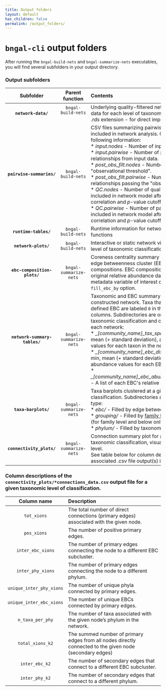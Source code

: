 ```yaml
---
title: Output folders
layout: default
has_children: false
permalink: /output_folders/
---
```


# `bngal-cli` output folders

After running the `bngal-build-nets` and `bngal-summarize-nets` executables, you will find several subfolders in your output directory.

### Output subfolders

| Subfolder | Parent function | Contents |
| :---: | :---: | :--- |
| **`network-data/`** | `bngal-build-nets` &nbsp; &nbsp; | Underlying quality-filtered network node and edge data for each level of taxonomic classification (with _.rds_ extension - for direct import into R) |
| **`pairwise-summaries/`** | `bngal-build-nets` | CSV files summarizing pairwise data for each sample included in network analysis. Columns contain the following information: <br/> * _input.nodes_ - Number of input nodes <br/> * _input.pairwise_ - Number of possible pairwise relationships from input data. <br/> * _post_obs_filt.nodes_ - Number of nodes passing the "observational threshold". <br/> * _post_obs_filt.pairwise_ - Number of pairwise relationships passing the "observational threshold". <br/> * _QC.nodes_ - Number of quality-controlled nodes included in network model after filtering based on correlation and _p_-value cutoffs. <br/> * _QC.pairwise_ - Number of pairwise relationships included in network model after filtering based on correlation and _p_-value cutoffs. |
| **`runtime-tables/`** | `bngal-build-nets` | Runtime information for network construction functions |
| **`network-plots/`** | `bngal-build-nets` | Interactive or static network visualizations for each level of taxonomic classification |
| **`ebc-composition-plots/`** | `bngal-summarize-nets` | Coreness centrality summary data for nodes in each edge betweenness cluster (EBC) plotted against EBC compositions. EBC compositions are calculated from original relative abundance data mapped to the metadata variable of interest defined by the `--fill_ebc_by` option. |
| **`network-summary-tables/`** | `bngal-summarize-nets` | Taxonomic and EBC summary data for each constructed network. Taxa that do not fall into a defined EBC are labeled `0` in the "edge_btwn_cluster" columns. Subdirectories are organized by level of taxonomic classification and contain the following for each network: <br/> * *_[community_name]_tax_spread.csv* - Max, min, mean (+ standard deviation), and median abundance values for each taxon in the network. <br/> * *_[community_name]_ebc_distribution.csv* - Max, min, mean (+ standard deviation), and median abundance values for each EBC in the network. <br/> * *_[community_name]_ebc_abundance_per_sample.csv* - A list of each EBC's relative abundance per sample. |
| **`taxa-barplots/`** | `bngal-summarize-nets` | Taxa barplots clustered at a given level of taxonomic classification. Subdirectories are organized by filled type: <br/> * _ebc/_ - Filled by edge betweenness cluster (EBC). <br/> * _grouping/_ - Filled by [family functional groupings](https://github.com/mselensky/bngal/blob/main/data/16S_families.csv) (for family level and below only). <br/> * _phylum/_ - Filled by taxonomic phylum. |
| **`connectivity_plots/`** | `bngal-summarize-nets` | Connection summary plot for a defined level of taxonomic classification, visualized at the phylum level. <br/> See table below for column descriptions of the associated .csv file output(s) in this folder. |

### Column descriptions of the `connectivity_plots/*connections_data.csv` output file for a given taxonomic level of classification.

| Column name | Description |
| :---: | :--- |
| `tot_xions` | The total number of direct connections (primary edges) associated with the given node. |
| `pos_xions` | The number of positive primary edges. |
| `inter_ebc_xions` | The number of primary edges connecting the node to a different EBC subcluster. |
| `inter_phy_xions` | The number of primary edges connecting the node to a different phylum. |
| `unique_inter_phy_xions` | The number of unique phyla connected by primary edges. |
| `unique_inter_ebc_xions` | The number of unique EBCs connected by primary edges. |
| `n_taxa_per_phy` | The number of taxa associated with the given node’s phylum in the network. |
| `total_xions_k2` | The summed number of primary edges from all nodes directly connected to the given node (secondary edges) |
| `inter_ebc_k2` | The number of secondary edges that connect to a different EBC subcluster. |
| `inter_phy_k2` | The number of secondary edges that connect to a different phylum. |